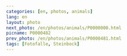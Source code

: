 ```yaml
---
categories: [en, photos, animals]
lang: en
layout: photo
next_photo: /en/photos/animals/P0000000.html
picname: P0000482
prev_photo: /en/photos/animals/P0000481.html
tags: [Fotofalle, Steinbock]
---
```

